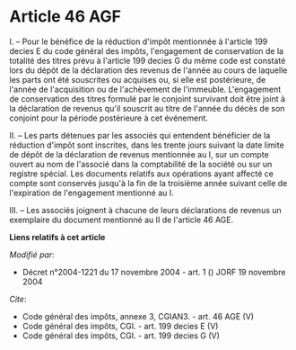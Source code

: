 # Article 46 AGF

I. – Pour le bénéfice de la réduction d'impôt mentionnée à l'article 199 decies E du code général des impôts, l'engagement de
conservation de la totalité des titres prévu à l'article 199 decies G du même code est constaté lors du dépôt de la
déclaration des revenus de l'année au cours de laquelle les parts ont été souscrites ou acquises ou, si elle est postérieure,
de l'année de l'acquisition ou de l'achèvement de l'immeuble. L'engagement de conservation des titres formulé par le conjoint
survivant doit être joint à la déclaration de revenus qu'il souscrit au titre de l'année du décès de son conjoint pour la
période postérieure à cet événement.

II. – Les parts détenues par les associés qui entendent bénéficier de la réduction d'impôt sont inscrites, dans les trente
jours suivant la date limite de dépôt de la déclaration de revenus mentionnée au I, sur un compte ouvert au nom de l'associé
dans la comptabilité de la société ou sur un registre spécial. Les documents relatifs aux opérations ayant affecté ce compte
sont conservés jusqu'à la fin de la troisième année suivant celle de l'expiration de l'engagement mentionné au I.

III. – Les associés joignent à chacune de leurs déclarations de revenus un exemplaire du document mentionné au II de
l'article 46 AGE.

**Liens relatifs à cet article**

_Modifié par_:

  - Décret n°2004-1221 du 17 novembre 2004 - art. 1 () JORF 19 novembre 2004

_Cite_:

  - Code général des impôts, annexe 3, CGIAN3. - art. 46 AGE (V)
  - Code général des impôts, CGI. - art. 199 decies E (V)
  - Code général des impôts, CGI. - art. 199 decies G (V)
